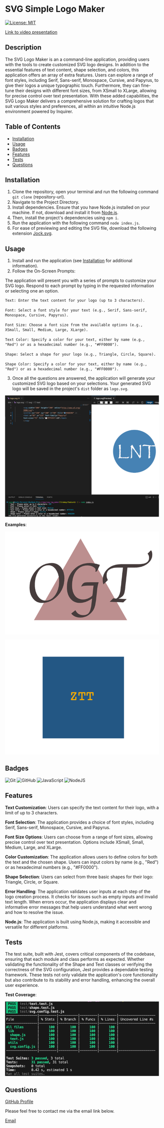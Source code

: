 # SVG Simple Logo Maker

[![License: MIT](https://img.shields.io/badge/License-MIT-yellow.svg)](https://opensource.org/licenses/MIT)

[Link to video presentation](https://drive.google.com/file/d/1gea1t19V9IXv2tidsLRxwhtxyBhxUOOX/view)

## Description
The SVG Logo Maker is an a command-line application, providing users with the tools to create customized SVG logo designs. In addition to the essential features of text content, shape selection, and colors, this application offers an array of extra features. Users can explore a range of font styles, including Serif, Sans-serif, Monospace, Cursive, and Papyrus, to give their logos a unique typographic touch. Furthermore, they can fine-tune their designs with different font sizes, from XSmall to XLarge, allowing for precise control over text presentation. With these added capabilities, the SVG Logo Maker delivers a comprehensive solution for crafting logos that suit various styles and preferences, all within an intuitive Node.js environment powered by Inquirer.

## Table of Contents
- [Installation](#installation)
- [Usage](#usage)
- [Badges](#badges)
- [Features](#features)
- [Tests](#tests)
- [Questions](#questions)

## Installation
1. Clone the repository, open your terminal and run the following command `git clone` (repository-url).
3. Navigate to the Project Directory.
4. Install dependencies. Ensure that you have Node.js installed on your machine. If not, download and install it from [Node.js](https://www.nodejs.org).
6. Then, install the project's dependencies using `npm i`.
7. Run the application with the following command `node index.js`.
8. For ease of previewing and editing the SVG file, download the following extension [Jock.svg](https://marketplace.visualstudio.com/items?itemName=jock.svg).

## Usage
1. Install and run the application (see [Installation](#installation) for additional information).
2. Follow the On-Screen Prompts:

The application will present you with a series of prompts to customize your SVG logo. Respond to each prompt by typing in the requested information or selecting one an option.

    Text: Enter the text content for your logo (up to 3 characters).

    Font: Select a font style for your text (e.g., Serif, Sans-serif, Monospace, Cursive, Papyrus).

    Font Size: Choose a font size from the available options (e.g., XSmall, Small, Medium, Large, XLarge).

    Text Color: Specify a color for your text, either by name (e.g., "Red") or as a hexadecimal number (e.g., "#FF0000").

    Shape: Select a shape for your logo (e.g., Triangle, Circle, Square).

    Shape Color: Specify a color for your text, either by name (e.g., "Red") or as a hexadecimal number (e.g., "#FF0000").

3. Once all the questions are answered, the application will generate your customized SVG logo based on your selections. Your generated SVG logo will be saved in the project's `dist` folder as `logo.svg`.

![Application example](./assets/images/screenshot_4.png)

**Examples**:
<div style="text-align:center">

![logo example 1](./assets/images/screenshot_1.png)

![logo example 2](./assets/images/screenshot_2.png)

</div>

## Badges
![Git](https://img.shields.io/badge/git-%23F05033.svg?style=for-the-badge&logo=git&logoColor=white)
![GitHub](https://img.shields.io/badge/github-%23121011.svg?style=for-the-badge&logo=github&logoColor=white)
![JavaScript](https://img.shields.io/badge/javascript-%23323330.svg?style=for-the-badge&logo=javascript&logoColor=%23F7DF1E)
![NodeJS](https://img.shields.io/badge/node.js-6DA55F?style=for-the-badge&logo=node.js&logoColor=white)

## Features

**Text Customization**: Users can specify the text content for their logo, with a limit of up to 3 characters.

**Font Selection**: The application provides a choice of font styles, including Serif, Sans-serif, Monospace, Cursive, and Papyrus.

**Font Size Options**: Users can choose from a range of font sizes, allowing precise control over text presentation. Options include XSmall, Small, Medium, Large, and XLarge.

**Color Customization**: The application allows users to define colors for both the text and the chosen shape. Users can input colors by name (e.g., "Red") or as hexadecimal numbers (e.g., "#FF0000").

**Shape Selection**: Users can select from three basic shapes for their logo: Triangle, Circle, or Square.

**Error Handling**: The application validates user inputs at each step of the logo creation process. It checks for issues such as empty inputs and invalid text length. When errors occur, the application displays clear and informative error messages that help users understand what went wrong and how to resolve the issue.

**Node.js**:
The application is built using Node.js, making it accessible and versatile for different platforms.

## Tests
The test suite, built with Jest, covers critical components of the codebase, ensuring that each module and class performs as expected. Whether validating the functionality of the Shape and Text classes or verifying the correctness of the SVG configuration, Jest provides a dependable testing framework. These tests not only validate the application's core functionality but also contribute to its stability and error handling, enhancing the overall user experience.

**Test Coverage**:
<div style="text-align:center">

![Test Coverage](./assets/images/screenshot_5.png)

</div>

## Questions
[GitHub Profile](https://github.com/ltrokey)

Please feel free to contact me via the email link below.

[Email](mailto:trokeyln@gmail.com)
